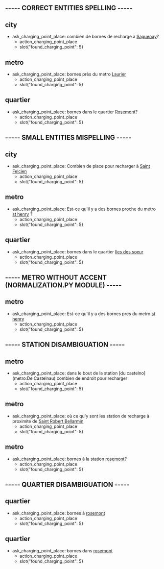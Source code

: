 ## ----- CORRECT ENTITIES SPELLING -----

## city
* ask_charging_point_place: combien de bornes de recharge à [Saguenay](city)?
  - action_charging_point_place
  - slot{"found_charging_point": 5}

## metro
* ask_charging_point_place: bornes près du métro [Laurier](metro)
  - action_charging_point_place
  - slot{"found_charging_point": 5}

## quartier
* ask_charging_point_place: bornes dans le quartier [Rosemont](quartier)?
  - action_charging_point_place
  - slot{"found_charging_point": 5}

## ----- SMALL ENTITIES MISPELLING -----

## city
* ask_charging_point_place: Combien de place pour recharger à [Saint Felcien](city:Saint-Félicien)
  - action_charging_point_place
  - slot{"found_charging_point": 5}

## metro
* ask_charging_point_place: Est-ce qu'il y a des bornes proche du métro [st henry](metro:Place-Saint-Henri) ?
  - action_charging_point_place
  - slot{"found_charging_point": 5}

## quartier
* ask_charging_point_place: bornes dans le quartier [Iles des soeur](quartier:Ile-des-soeurs)
  - action_charging_point_place
  - slot{"found_charging_point": 5}

## ----- METRO WITHOUT ACCENT (NORMALIZATION.PY MODULE) -----

## metro
* ask_charging_point_place: Est-ce qu'il y a des bornes pres du metro [st henry](metro:Place-Saint-Henri)
  - action_charging_point_place
  - slot{"found_charging_point": 5}

## ----- STATION DISAMBIGUATION -----

## metro
* ask_charging_point_place: dans le bout de la station [du castelno](metro:De Castelnau) combien de endroit pour recharger 
  - action_charging_point_place
  - slot{"found_charging_point": 5}

## metro
* ask_charging_point_place: où ce qu'y sont les station de recharge à proximité de [Saint Robert Bellarmin](city:Saint-Robert-Bellarmin) 
  - action_charging_point_place
  - slot{"found_charging_point": 5}

## metro
* ask_charging_point_place: bornes à la station [rosemont](metro:Rosemont)? 
  - action_charging_point_place
  - slot{"found_charging_point": 5}
  
## ----- QUARTIER DISAMBIGUATION -----

## quartier
* ask_charging_point_place: bornes à [rosemont](quartier:Rosemont) 
  - action_charging_point_place
  - slot{"found_charging_point": 5}

## quartier
* ask_charging_point_place: bornes dans [rosemont](quartier:Rosemont) 
  - action_charging_point_place
  - slot{"found_charging_point": 5}

